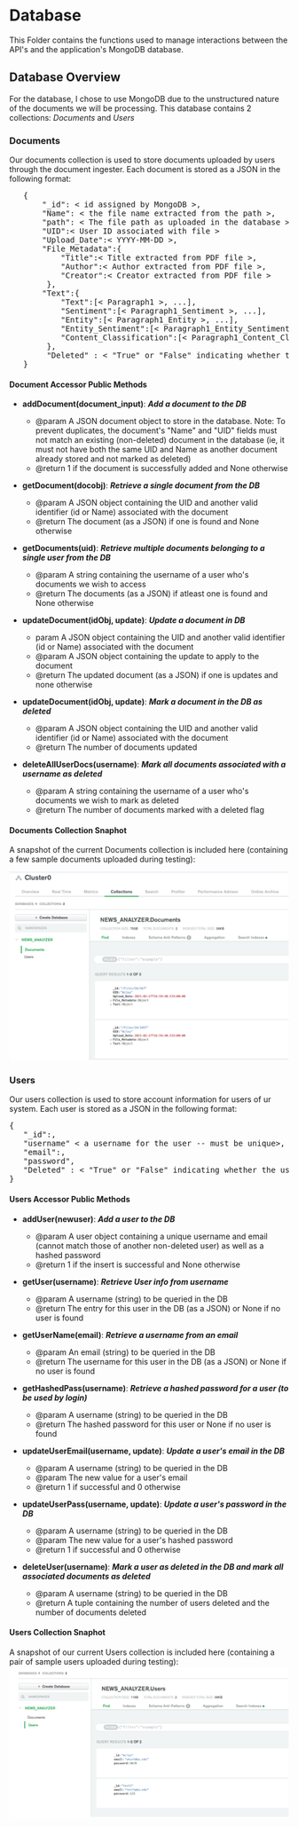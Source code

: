 # Database
This Folder contains the functions used to manage interactions between the API's and the application's MongoDB database.

## Database Overview
For the database, I chose to use MongoDB due to the unstructured nature of the documents we will be processing. This database contains 2 collections: *Documents* and *Users*

### Documents
Our documents collection is used to store documents uploaded by users through the document ingester. Each document is stored as a JSON in the following format:
<pre>
   {
       "_id": < id assigned by MongoDB >,
       "Name": < the file name extracted from the path >,
       "path": < The file path as uploaded in the database >,
       "UID":< User ID associated with file > 
       "Upload_Date":< YYYY-MM-DD >, 
       "File_Metadata":{
           "Title":< Title extracted from PDF file >, 
           "Author":< Author extracted from PDF file >, 
           "Creator":< Creator extracted from PDF file >
        }, 
       "Text":{
           "Text":[< Paragraph1 >, ...],
           "Sentiment":[< Paragraph1_Sentiment >, ...],
           "Entity":[< Paragraph1_Entity >, ...],
           "Entity_Sentiment":[< Paragraph1_Entity_Sentiment >, ...],
           "Content_Classification":[< Paragraph1_Content_Class >, ...],
        },
        "Deleted" : < "True" or "False" indicating whether the document has been marked as deleted > 
   }
</pre>

#### Document Accessor Public Methods
- **addDocument(document_input)**: ***Add a document to the DB***
   - @param<document> A JSON document object to store in the database. Note: To prevent duplicates, the document's "Name" and "UID" fields must not match an existing (non-deleted) document in the database (ie, it must not have both the same UID and Name as another document already stored and not marked as deleted)
   - @return 1 if the document is successfully added and None otherwise

- **getDocument(docobj)**: ***Retrieve a single document from the DB***
   - @param<docobj> A JSON object containing the UID and another valid identifier (id or Name) associated with the document
   - @return The document (as a JSON) if one is found and None otherwise

- **getDocuments(uid)**: ***Retrieve multiple documents belonging to a single user from the DB***
   - @param<UID> A string containing the username of a user who's documents we wish to access
   - @return The documents (as a JSON) if atleast one is found and None otherwise

- **updateDocument(idObj, update)**: ***Update a document in DB***
   - param<idObj> A JSON object containing the UID and another valid identifier (id or Name) associated with the document
   - @param<update> A JSON object containing the update to apply to the document
   - @return The updated document (as a JSON) if one is updates and none otherwise

- **updateDocument(idObj, update)**: ***Mark a document in the DB as deleted***
   - @param<idObj>  A JSON object containing the UID and another valid identifier (id or Name) associated with the document
   - @return The number of documents updated 

- **deleteAllUserDocs(username)**: ***Mark all documents associated with a username as deleted***
   - @param<UID> A string containing the username of a user who's documents we wish to mark as deleted
   - @return  The number of documents marked with a deleted flag


#### Documents Collection Snaphot
A snapshot of the current Documents collection is included here (containing a few sample documents uploaded during testing):

![snapshot](https://github.com/BUEC500C1/news-analyzer-whunt1965/blob/main/readme_pics/docs.png)

### Users
Our users collection is used to store account information for users of ur system. Each user is stored as a JSON in the following format:
<pre>
{
   "_id":<ID assigned by MongoDB>,
   "username" < a username for the user -- must be unique>,
   "email":<email -- must be unique>,
   "password"<hashed password">,
   "Deleted" : < "True" or "False" indicating whether the user has been marked as deleted > 
}
</pre>
      
#### Users Accessor Public Methods

- **addUser(newuser)**: ***Add a user to the DB***
   - @param<newUser>   A user object containing a unique username and email (cannot match those of another non-deleted user) as well as a hashed password
   - @return 1 if the insert is successful and None otherwise

- **getUser(username)**: ***Retrieve User info from username***
   - @param<username>   A username (string) to be queried in the DB
   - @return The entry for this user in the DB (as a JSON) or None if no user is found

- **getUserName(email)**: ***Retrieve a username from an email***
   - @param<email>   An email (string) to be queried in the DB
   - @return The username for this user in the DB (as a JSON) or None if no user is found

- **getHashedPass(username)**: ***Retrieve a hashed password for a user (to be used by login)***
   - @param<username> A username (string) to be queried in the DB
   - @return The hashed password for this user or None if no user is found

- **updateUserEmail(username, update)**: ***Update a user's email in the DB***
   - @param<username>  A username (string) to be queried in the DB
   - @param<update>    The new value for a user's email
   - @return 1 if successful and 0 otherwise

- **updateUserPass(username, update)**: ***Update a user's password in the DB***
   - @param<username>  A username (string) to be queried in the DB
   - @param<update>    The new value for a user's hashed password
   - @return 1 if successful and 0 otherwise

- **deleteUser(username)**: ***Mark a user as deleted in the DB and mark all associated documents as deleted***
   - @param<username>  A username (string) to be queried in the DB
   - @return A tuple containing the number of users deleted and the number of documents deleted


#### Users Collection Snaphot
A snapshot of our current Users collection is included here (containing a pair of sample users uploaded during testing):
![snapshot](https://github.com/BUEC500C1/news-analyzer-whunt1965/blob/main/readme_pics/users.png)

